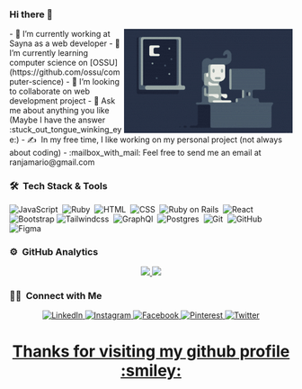 ### Hi there 👋

<img alt="Night Coding" src="https://raw.githubusercontent.com/AVS1508/AVS1508/master/assets/Night-Coding.gif" align="right"/>
- 🔭 I’m currently working at Sayna as a web developer
- 🌱 I’m currently learning computer science on [OSSU](https://github.com/ossu/computer-science)
- 👯 I’m looking to collaborate on web development project
- 💬 Ask me about anything you like (Maybe I have the answer :stuck_out_tongue_winking_eye:)
- ✍️ &nbsp;In my free time, I like working on my personal project (not always about coding)
- :mailbox_with_mail: Feel free to send me an email at ranjamario@gmail.com
<!--
<img alt="Night Coding" src="https://raw.githubusercontent.com/AVS1508/AVS1508/master/assets/Night-Coding.gif" align="right"/>
-->

### 🛠 &nbsp;Tech Stack & Tools

![JavaScript](https://img.shields.io/badge/javascript%20-%23323330.svg?&style=for-the-badge&logo=javascript&logoColor=%23F7DF1E)&nbsp;
![Ruby](https://img.shields.io/badge/ruby-%23CC342D.svg?&style=for-the-badge&logo=ruby&logoColor=white)&nbsp;
![HTML](https://img.shields.io/badge/html5%20-%23E34F26.svg?&style=for-the-badge&logo=html5&logoColor=white)&nbsp;
![CSS](https://img.shields.io/badge/css3%20-%231572B6.svg?&style=for-the-badge&logo=css3&logoColor=white)&nbsp;
![Ruby on Rails](https://img.shields.io/badge/rails%20-%23CC0000.svg?&style=for-the-badge&logo=ruby-on-rails&logoColor=white)&nbsp;
![React](https://img.shields.io/badge/react%20-%2320232a.svg?&style=for-the-badge&logo=react&logoColor=%2361DAFB)&nbsp;
![Bootstrap](https://img.shields.io/badge/bootstrap%20-%23563D7C.svg?&style=for-the-badge&logo=bootstrap&logoColor=white)
![Tailwindcss](https://img.shields.io/badge/tailwindcss%20-%2338B2AC.svg?&style=for-the-badge&logo=tailwind-css&logoColor=white)&nbsp;
![GraphQl](https://img.shields.io/badge/-GraphQL-E10098?style=for-the-badge&logo=graphql)&nbsp;
![Postgres](https://img.shields.io/badge/postgres-%23316192.svg?&style=for-the-badge&logo=postgresql&logoColor=white)&nbsp;
![Git](https://img.shields.io/badge/git%20-%23F05033.svg?&style=for-the-badge&logo=git&logoColor=white)&nbsp;
![GitHub](https://img.shields.io/badge/github%20-%23121011.svg?&style=for-the-badge&logo=github&logoColor=white)&nbsp;
![Figma](https://img.shields.io/badge/figma%20-%23F24E1E.svg?&style=for-the-badge&logo=figma&logoColor=white)&nbsp;

### ⚙️ &nbsp;GitHub Analytics

<p align="center">
<a href="https://github.com/MaxR522">
  <img height="180em" src="https://github-readme-stats-eight-theta.vercel.app/api?username=MaxR522&show_icons=true&theme=algolia&include_all_commits=true&count_private=true"/>
  <img height="180em" src="https://github-readme-stats-eight-theta.vercel.app/api/top-langs/?username=MaxR522&layout=compact&langs_count=8&theme=algolia"/>
</a>
</p>

### 🤝🏻 &nbsp;Connect with Me

<p align="center">
<a href="https://www.linkedin.com/in/mario-randrianomearisoa/" target="_blank"><img alt="LinkedIn" src="https://img.shields.io/badge/linkedin%20-%230077B5.svg?&style=for-the-badge&logo=linkedin&logoColor=white"/>
<a href="https://www.instagram.com/r.mario.r/" target="_blank"><img alt="Instagram" src="https://img.shields.io/badge/r.mario.r%20-%23E4405F.svg?&style=for-the-badge&logo=Instagram&logoColor=white"/>
<a href="https://www.facebook.com/R.Mario22" target="_blank"><img alt="Facebook" src="https://img.shields.io/badge/Facebook%20-%231877F2.svg?&style=for-the-badge&logo=Facebook&logoColor=white"/>
<a href="https://www.pinterest.com/mariorandrianomearisoa/_saved/" target="_blank"><img alt="Pinterest" src="https://img.shields.io/badge/Mario%20-%23E60023.svg?&style=for-the-badge&logo=Pinterest&logoColor=white"/>
<a href="https://twitter.com/RanjaMario" target="_blank"><img alt="Twitter" src="https://img.shields.io/badge/RanjaMario%20-%231DA1F2.svg?&style=for-the-badge&logo=Twitter&logoColor=white"/>
</p>
  
<!--
<h4 align="center">Visitor's count</h4>
-->
<!--
<p align="center"><img src="https://profile-counter.glitch.me/{MaxR522}/count.svg" alt="MaxR522 :: Visitor's Count" /></p>
-->


<h1 align="center">Thanks for visiting my github profile :smiley:</h1>

